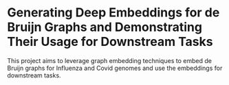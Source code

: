 # Generating Deep Embeddings for de Bruijn Graphs and Demonstrating Their Usage for Downstream Tasks
This project aims to leverage graph embedding techniques to embed de Bruijn graphs for Influenza and Covid genomes and use the embeddings for downstream tasks.
